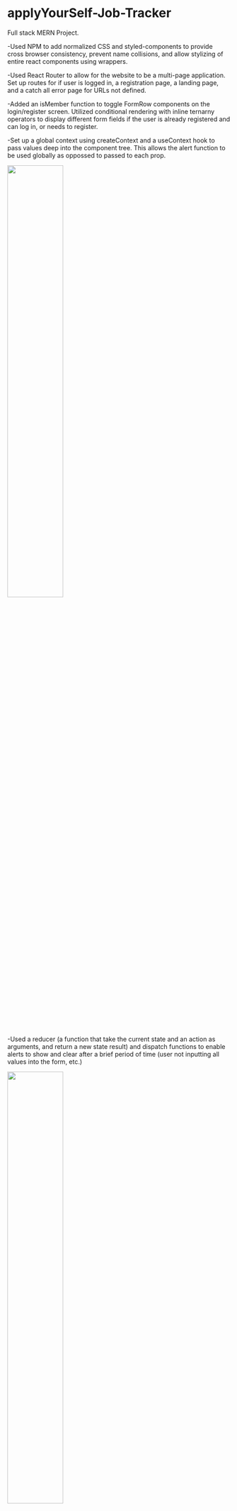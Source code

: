 # applyYourSelf-Job-Tracker
Full stack MERN Project.

-Used NPM to add normalized CSS and styled-components to provide cross browser consistency, prevent name collisions, and allow stylizing of entire react components using wrappers.

-Used React Router to allow for the website to be a multi-page application.  Set up routes for if user is logged in, a registration page, a landing page, and a catch all error page for URLs not defined.

-Added an isMember function to toggle FormRow components on the login/register screen. Utilized conditional rendering with inline ternarny operators to display different form fields if the user is already registered and can log in, or needs to register.

-Set up a global context using createContext and a useContext hook to pass values deep into the component tree.  This allows the alert function to be used globally as oppossed to passed to each prop.



<img src="https://user-images.githubusercontent.com/91037796/171723508-c90523fd-f41f-4338-a6f5-f372adc5fc66.png" width=50% height=50%>


-Used a reducer (a function that take the current state and an action as arguments, and return a new state result) and dispatch functions to enable alerts to show and clear after a brief period of time (user not inputting all values into the form, etc.)


<img src="https://user-images.githubusercontent.com/91037796/171750486-4053e32c-028b-4690-9281-7f4e01e18475.png" width=50% height=50%>

-Used Postman to test APIs and express routes for user authentication and connecting to the MongoDB database:

<img src="https://user-images.githubusercontent.com/91037796/183325705-55763bc2-b43c-4a8e-979b-8e4235bf6c1e.png" width=50% height=50%>



-Created a user model to with Mongoose schema for use with MongoDB.  Used a validator package from npm to validate the email.  Ensured the email is unique with the "unique: true" property in the userSchema, and used the error handler to display a message if the email field is not unique (already in the MongoDB database).

<img src="https://user-images.githubusercontent.com/91037796/178848537-40aae12d-bdfa-48e5-9989-2e555298968b.png" width=50% height=50%>

-Implemented password hashing in MongoDB with npm package bcryptjs to protect user data in the event the databse information was ever compromised by a malicious party. Also used npm to install packages such as express-async-errors  to avoid numerous try/catch statements for controllers, and http-status-codes to prevent hard coding of status codes.  


<img src="https://user-images.githubusercontent.com/91037796/183325614-c074d5f1-ce97-422f-a2ba-c98fb3eaa92b.png" width=50% height=50%>
<img src="https://user-images.githubusercontent.com/91037796/183319400-f7021d38-2803-4d15-8717-6fb85a86077e.png" width=50% height=50%>


-Implemented JSON Web Token (JWT) using npm package jsonwebtoken for user authentication and to prevent unauthorized users from accessing pages.
